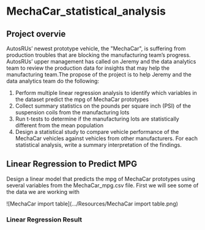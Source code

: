 # MechaCar_statistical_analysis

## Project overvie 
AutosRUs’ newest prototype vehicle, the "MechaCar", is suffering from production troubles that are blocking the manufacturing team’s progress. AutosRUs’ upper management has called on Jeremy and the data analytics team to review the production data for insights that may help the manufacturing team.The propose of the project is to  help Jeremy and the data analytics team do the following:
1) Perform multiple linear regression analysis to identify which variables in the dataset predict the mpg of MechaCar prototypes
2) Collect summary statistics on the pounds per square inch (PSI) of the suspension coils from the manufacturing lots
3) Run t-tests to determine if the manufacturing lots are statistically different from the mean population
4) Design a statistical study to compare vehicle performance of the MechaCar vehicles against vehicles from other manufacturers. For each statistical analysis, write a summary interpretation of the findings.

## Linear Regression to Predict MPG
Design a linear model that predicts the mpg of MechaCar prototypes using several variables from the MechaCar_mpg.csv file. First we will see some of the data we are working with

![MechaCar import table](.../Resources/MechaCar import table.png)


### Linear Regression Result
